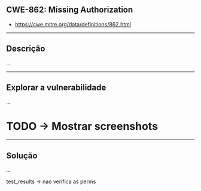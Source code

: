 ## CWE-862: Missing Authorization
- https://cwe.mitre.org/data/definitions/862.html

---
## Descrição

...

---
## Explorar a vulnerabilidade

...

# TODO -> Mostrar screenshots

---
## Solução

...


test_results -> nao verifica as perms
